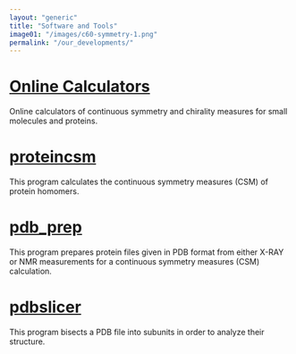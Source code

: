 ```yaml
---
layout: "generic"
title: "Software and Tools"
image01: "/images/c60-symmetry-1.png"
permalink: "/our_developments/"
---
```

# [Online Calculators](http://csm.ouproj.org.il/)
Online calculators of continuous symmetry and chirality measures for small molecules and proteins.

# [proteincsm](https://github.com/continuous-symmetry/proteincsm)
This program calculates the continuous symmetry measures (CSM) of protein homomers.

# [pdb_prep](https://sagivba.github.io/pdb_prep/)
This program prepares protein files given in PDB format from either X-RAY or NMR measurements for a continuous symmetry measures (CSM) calculation.

# [pdbslicer](https://continuous-symmetry.github.io/pdbslicer/)
This program bisects a PDB file into subunits in order to analyze their structure. 

